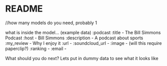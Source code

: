 # README

//how many models do you need, probably 1

what is inside the model...
(example data)
:podcast
  :title - The Bill Simmons Podcast
  :host - Bill Simmons
  :description - A podcast about sports
  :my_review - Why I enjoy it
  :url -
  :soundcloud_url -
  :image -
    (will this require paperclip?)
  :ranking -
  :email - 

What should you do next?
  Lets put in dummy data to see what it looks like
